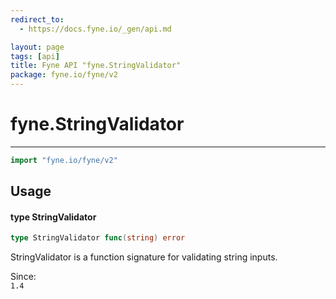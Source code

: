 ```yaml
---
redirect_to:
  - https://docs.fyne.io/_gen/api.md

layout: page
tags: [api]
title: Fyne API "fyne.StringValidator"
package: fyne.io/fyne/v2
---
```

# fyne.StringValidator
---
```go
import "fyne.io/fyne/v2"
```

## Usage

#### type StringValidator

```go
type StringValidator func(string) error
```

StringValidator is a function signature for validating string inputs.


<div class="since">Since: <code>
1.4</code></div>
